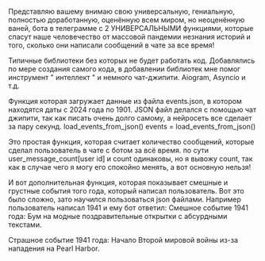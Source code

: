 Представляю вашему внимаю свою универсальную, гениальную, полностью доработанную, оценённую всем миром, но неоценённую ваней, бота в телеграмме с 2 
УНИВЕРСАЛЬНЫМИ функциями, которые спасут наше человечество от массовой пандемии незнания историй и того, сколько они написали сообщений в чате за все время!

Типичные библиотеки без которых не будет работать код. Добавлялись по мере создания самого кода, в добавлении библиотек мне помог инструмент " интеллект " и немного чат-джипити.
Aiogram, Asyncio и т.д.

Функция которая загружает данные из файла events.json, в котором находятся даты с 2024 года по 1901. JSON файл делался с помощью чат джипити, так как писать очень долго самому, а нейросеть все сделает за пару секунд.
load_events_from_json()
events = load_events_from_json()


Это простая функция, которая считает количество сообщений, которые сделал пользователь в чате с ботом за всё время. по сути user_message_count[user id] и count одинаковы, но я вывожу count, так как в случае чего я могу его спокойно менять, а вот основную нельзя!


И вот дополнительная функция, которая показывает смешные и грустные события того года, который написал пользователь. Вот это было сложно, зато научился пользоваться json файлами.
Например пользователь написал 1941 и ему бот ответил:
Смешное событие 1941 года: Бум на модные поздравительные открытки с абсурдными текстами.
 
Страшное событие 1941 года: Начало Второй мировой войны из-за нападения на Pearl Harbor.




























